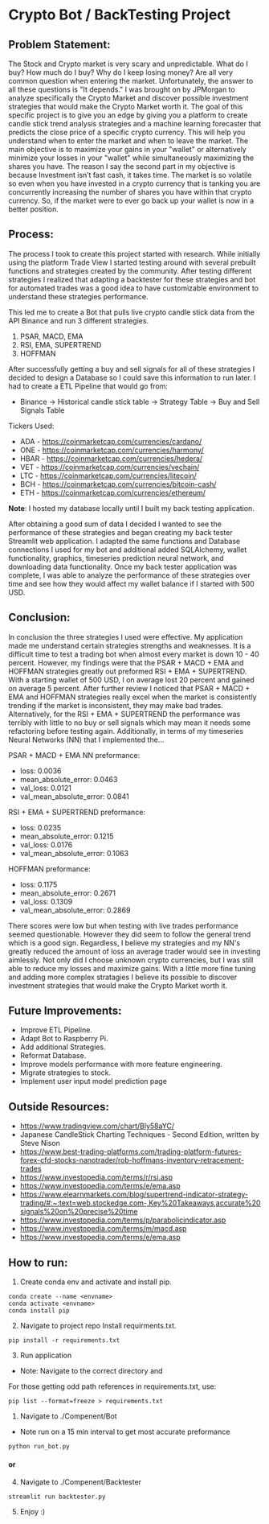 # Crypto Bot / BackTesting Project

## Problem Statement:

The Stock and Crypto market is very scary and unpredictable. What do I buy? How much do I buy? Why do I keep losing money? Are all very common question when entering the market. Unfortunately, the answer to all these questions is "It depends." I was brought on by JPMorgan to analyze specifically the Crypto Market and discover possible investment strategies that would make the Crypto Market worth it. The goal of this specific project is to give you an edge by giving you a platform to create candle stick trend analysis strategies and a machine learning forecaster that predicts the close price of a specific crypto currency. This will help you understand when to enter the market and when to leave the market. The main objective is to maximize your gains in your "wallet" or alternatively minimize your losses in your "wallet" while simultaneously maximizing the shares you have. The reason I say the second part in my objective is because Investment isn’t fast cash, it takes time. The market is so volatile so even when you have invested in a crypto currency that is tanking you are concurrently increasing the number of shares you have within that crypto currency. So, if the market were to ever go back up your wallet is now in a better position.

## Process:

The process I took to create this project started with research. While initially using the platform Trade View I started testing around with several prebuilt functions and strategies created by the community. After testing different strategies I realized that adapting a backtester for these strategies and bot for automated trades was a good idea to have customizable environment to understand these strategies performance.

This led me to create a Bot that pulls live crypto candle stick data from the API Binance and run 3 different strategies.

1. PSAR, MACD, EMA
2. RSI, EMA, SUPERTREND
3. HOFFMAN

After successfully getting a buy and sell signals for all of these strategies I decided to design a Database so I could save this information to run later. I had to create a ETL Pipeline that would go from:

- Binance -> Historical candle stick table -> Strategy Table -> Buy and Sell Signals Table

Tickers Used:

- ADA - https://coinmarketcap.com/currencies/cardano/
- ONE - https://coinmarketcap.com/currencies/harmony/
- HBAR - https://coinmarketcap.com/currencies/hedera/
- VET - https://coinmarketcap.com/currencies/vechain/
- LTC - https://coinmarketcap.com/currencies/litecoin/
- BCH - https://coinmarketcap.com/currencies/bitcoin-cash/
- ETH - https://coinmarketcap.com/currencies/ethereum/

**Note**: I hosted my database locally until I built my back testing application.

After obtaining a good sum of data I decided I wanted to see the performance of these strategies and began creating my back tester Streamlit web application. I adapted the same functions and Database connections I used for my bot and additional added SQLAlchemy, wallet functionality, graphics, timeseries prediction neural network, and downloading data functionality. Once my back tester application was complete, I was able to analyze the performance of these strategies over time and see how they would affect my wallet balance if I started with 500 USD.

## Conclusion:

In conclusion the three strategies I used were effective. My application made me understand certain strategies strengths and weaknesses. It is a difficult time to test a trading bot when almost every market is down 10 - 40 percent. However, my findings were that the PSAR + MACD + EMA and HOFFMAN strategies greatly out preformed RSI + EMA + SUPERTREND. With a starting wallet of 500 USD, I on average lost 20 percent and gained on average 5 percent. After further review I noticed that PSAR + MACD + EMA and HOFFMAN strategies really excel when the market is consistently trending if the market is inconsistent, they may make bad trades. Alternatively, for the RSI + EMA + SUPERTREND the performance was terribly with little to no buy or sell signals which may mean it needs some refactoring before testing again. Additionally, in terms of my timeseries Neural Networks (NN) that I implemented the...

PSAR + MACD + EMA NN preformance:

- loss: 0.0036
- mean_absolute_error: 0.0463
- val_loss: 0.0121
- val_mean_absolute_error: 0.0841

RSI + EMA + SUPERTREND preformance:

- loss: 0.0235
- mean_absolute_error: 0.1215
- val_loss: 0.0176
- val_mean_absolute_error: 0.1063

HOFFMAN preformance:

- loss: 0.1175
- mean_absolute_error: 0.2671
- val_loss: 0.1309
- val_mean_absolute_error: 0.2869

There scores were low but when testing with live trades performance seemed questionable. However they did seem to follow the general trend which is a good sign. Regardless, I believe my strategies and my NN's greatly reduced the amount of loss an average trader would see in investing aimlessly. Not only did I choose unknown crypto currencies, but I was still able to reduce my losses and maximize gains. With a little more fine tuning and adding more complex stratagies I believe its possible to discover investment strategies that would make the Crypto Market worth it.

## Future Improvements:

- Improve ETL Pipeline.
- Adapt Bot to Raspberry Pi.
- Add additional Strategies.
- Reformat Database.
- Improve models performance with more feature engineering.
- Migrate strategies to stock.
- Implement user input model prediction page

## Outside Resources:

- https://www.tradingview.com/chart/Bly58aYC/
- Japanese CandleStick Charting Techniques - Second Edition, written by Steve Nison
- https://www.best-trading-platforms.com/trading-platform-futures-forex-cfd-stocks-nanotrader/rob-hoffmans-inventory-retracement-trades
- https://www.investopedia.com/terms/r/rsi.asp
- https://www.investopedia.com/terms/e/ema.asp
- https://www.elearnmarkets.com/blog/supertrend-indicator-strategy-trading/#:~:text=web.stockedge.com-,Key%20Takeaways,accurate%20signals%20on%20precise%20time
- https://www.investopedia.com/terms/p/parabolicindicator.asp
- https://www.investopedia.com/terms/m/macd.asp
- https://www.investopedia.com/terms/e/ema.asp

## How to run:

1. Create conda env and activate and install pip.

```
conda create --name <envname>
conda activate <envname>
conda install pip
```

2. Navigate to project repo Install requirments.txt.

```
pip install -r requirements.txt
```

3. Run application

- Note: Navigate to the correct directory and

For those getting odd path references in requirements.txt, use:

```
pip list --format=freeze > requirements.txt
```

1. Navigate to ./Compenent/Bot

- Note run on a 15 min interval to get most accurate preformance

```
python run_bot.py
```

#### or

4. Navigate to ./Compenent/Backtester

```
streamlit run backtester.py
```

5. Enjoy :)
